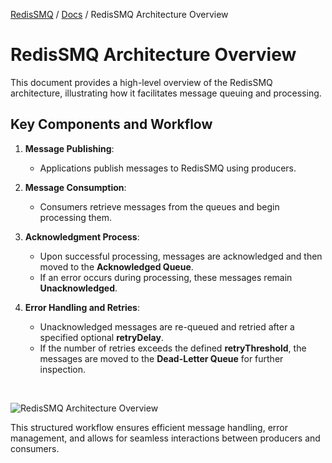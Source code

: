 [RedisSMQ](../README.md) / [Docs](README.md) / RedisSMQ Architecture Overview

# RedisSMQ Architecture Overview

This document provides a high-level overview of the RedisSMQ architecture, illustrating how it facilitates message 
queuing and processing.

## Key Components and Workflow

1. **Message Publishing**:
    - Applications publish messages to RedisSMQ using producers.

2. **Message Consumption**:
    - Consumers retrieve messages from the queues and begin processing them.

3. **Acknowledgment Process**:
    - Upon successful processing, messages are acknowledged and then moved to the **Acknowledged Queue**.
    - If an error occurs during processing, these messages remain **Unacknowledged**.

4. **Error Handling and Retries**:
    - Unacknowledged messages are re-queued and retried after a specified optional **retryDelay**.
    - If the number of retries exceeds the defined **retryThreshold**, the messages are moved to the **Dead-Letter Queue** for further inspection.

&nbsp;

![RedisSMQ Architecture Overview](/docs/redis-smq-architecture-overview.png)

This structured workflow ensures efficient message handling, error management, and allows for seamless interactions between producers and consumers.